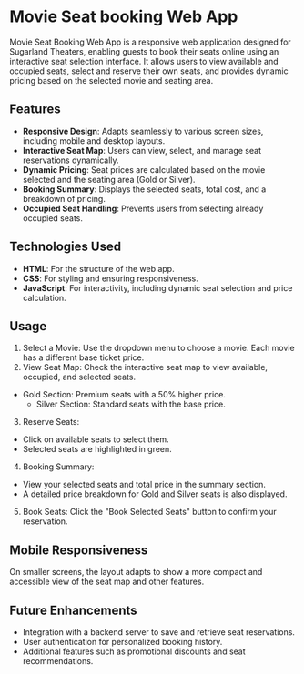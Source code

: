 # Movie Seat booking Web App

Movie Seat Booking Web App is a responsive web application designed for Sugarland Theaters, enabling guests to book their seats online using an interactive seat selection interface. It allows users to view available and occupied seats, select and reserve their own seats, and provides dynamic pricing based on the selected movie and seating area.

## Features

- **Responsive Design**: Adapts seamlessly to various screen sizes, including mobile and desktop layouts.
- **Interactive Seat Map**: Users can view, select, and manage seat reservations dynamically.
- **Dynamic Pricing**: Seat prices are calculated based on the movie selected and the seating area (Gold or Silver).
- **Booking Summary**: Displays the selected seats, total cost, and a breakdown of pricing.
- **Occupied Seat Handling**: Prevents users from selecting already occupied seats.

## Technologies Used

- **HTML**: For the structure of the web app.
- **CSS**: For styling and ensuring responsiveness.
- **JavaScript**: For interactivity, including dynamic seat selection and price calculation.

## Usage

1. Select a Movie: Use the dropdown menu to choose a movie. Each movie has a different base ticket price.
2. View Seat Map: Check the interactive seat map to view available, occupied, and selected seats.
- Gold Section: Premium seats with a 50% higher price.
  - Silver Section: Standard seats with the base price.
3. Reserve Seats:
  - Click on available seats to select them.
  - Selected seats are highlighted in green.
4. Booking Summary:
 - View your selected seats and total price in the summary section.
 - A detailed price breakdown for Gold and Silver seats is also displayed.
5. Book Seats: Click the "Book Selected Seats" button to confirm your reservation.

## Mobile Responsiveness

On smaller screens, the layout adapts to show a more compact and accessible view of the seat map and other features.

## Future Enhancements
- Integration with a backend server to save and retrieve seat reservations.
- User authentication for personalized booking history.
- Additional features such as promotional discounts and seat recommendations.
